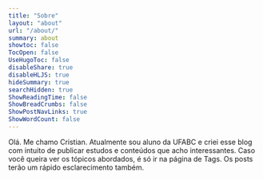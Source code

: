 ```yaml
---
title: "Sobre"
layout: "about"
url: "/about/"
summary: about
showtoc: false
TocOpen: false
UseHugoToc: false
disableShare: true
disableHLJS: true
hideSummary: true
searchHidden: true
ShowReadingTime: false
ShowBreadCrumbs: false
ShowPostNavLinks: true
ShowWordCount: false
---
```

<!--- Página do Sobre -->  

Olá. Me chamo Cristian. Atualmente sou aluno da UFABC e criei esse blog com intuito de publicar estudos e conteúdos que acho interessantes. 
Caso você queira ver os tópicos abordados, é só ir na página de Tags. Os posts terão um rápido esclarecimento também. 


